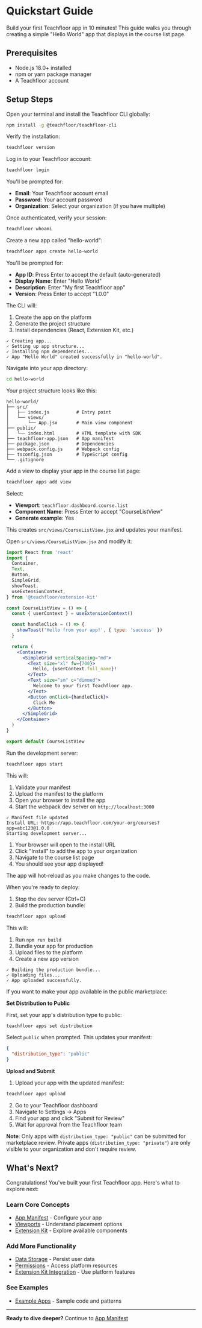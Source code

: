 # Quickstart Guide

Build your first Teachfloor app in 10 minutes! This guide walks you through creating a simple "Hello World" app that displays in the course list page.

## Prerequisites

- Node.js 18.0+ installed
- npm or yarn package manager
- A Teachfloor account

## Setup Steps

<scalar-steps>
  <scalar-step id="step-1" title="Install the CLI">

Open your terminal and install the Teachfloor CLI globally:

```bash
npm install -g @teachfloor/teachfloor-cli
```

Verify the installation:

```bash
teachfloor version
```

  </scalar-step>

  <scalar-step id="step-2" title="Authenticate">

Log in to your Teachfloor account:

```bash
teachfloor login
```

You'll be prompted for:
- **Email**: Your Teachfloor account email
- **Password**: Your account password
- **Organization**: Select your organization (if you have multiple)

Once authenticated, verify your session:

```bash
teachfloor whoami
```

  </scalar-step>

  <scalar-step id="step-3" title="Create Your First App">

Create a new app called "hello-world":

```bash
teachfloor apps create hello-world
```

You'll be prompted for:
- **App ID**: Press Enter to accept the default (auto-generated)
- **Display Name**: Enter "Hello World"
- **Description**: Enter "My first Teachfloor app"
- **Version**: Press Enter to accept "1.0.0"

The CLI will:
1. Create the app on the platform
2. Generate the project structure
3. Install dependencies (React, Extension Kit, etc.)

```
✓ Creating app...
✓ Setting up app structure...
✓ Installing npm dependencies...
✓ App "Hello World" created successfully in "hello-world".
```

  </scalar-step>

  <scalar-step id="step-4" title="Explore the Project Structure">

Navigate into your app directory:

```bash
cd hello-world
```

Your project structure looks like this:

```
hello-world/
├── src/
│   ├── index.js          # Entry point
│   └── views/
│       └── App.jsx       # Main view component
├── public/
│   └── index.html        # HTML template with SDK
├── teachfloor-app.json   # App manifest
├── package.json          # Dependencies
├── webpack.config.js     # Webpack config
├── tsconfig.json         # TypeScript config
└── .gitignore
```

  </scalar-step>

  <scalar-step id="step-5" title="Add a View">

Add a view to display your app in the course list page:

```bash
teachfloor apps add view
```

Select:
- **Viewport**: `teachfloor.dashboard.course.list`
- **Component Name**: Press Enter to accept "CourseListView"
- **Generate example**: Yes

This creates `src/views/CourseListView.jsx` and updates your manifest.

  </scalar-step>

  <scalar-step id="step-6" title="Customize Your Component">

Open `src/views/CourseListView.jsx` and modify it:

```jsx
import React from 'react'
import {
  Container,
  Text,
  Button,
  SimpleGrid,
  showToast,
  useExtensionContext,
} from '@teachfloor/extension-kit'

const CourseListView = () => {
  const { userContext } = useExtensionContext()

  const handleClick = () => {
    showToast('Hello from your app!', { type: 'success' })
  }

  return (
    <Container>
      <SimpleGrid verticalSpacing="md">
        <Text size="xl" fw={700}>
          Hello, {userContext.full_name}!
        </Text>
        <Text size="sm" c="dimmed">
          Welcome to your first Teachfloor app.
        </Text>
        <Button onClick={handleClick}>
          Click Me
        </Button>
      </SimpleGrid>
    </Container>
  )
}

export default CourseListView
```

  </scalar-step>

  <scalar-step id="step-7" title="Start the Development Server">

Run the development server:

```bash
teachfloor apps start
```

This will:
1. Validate your manifest
2. Upload the manifest to the platform
3. Open your browser to install the app
4. Start the webpack dev server on `http://localhost:3000`

```
✓ Manifest file updated
Install URL: https://app.teachfloor.com/your-org/courses?app=abc123@1.0.0
Starting development server...
```

  </scalar-step>

  <scalar-step id="step-8" title="Test Your App">

1. Your browser will open to the install URL
2. Click "Install" to add the app to your organization
3. Navigate to the course list page
4. You should see your app displayed!

The app will hot-reload as you make changes to the code.

  </scalar-step>

  <scalar-step id="step-9" title="Build for Production">

When you're ready to deploy:

1. Stop the dev server (Ctrl+C)
2. Build the production bundle:

```bash
teachfloor apps upload
```

This will:
1. Run `npm run build`
2. Bundle your app for production
3. Upload files to the platform
4. Create a new app version

```
✓ Building the production bundle...
✓ Uploading files...
✓ App uploaded successfully.
```

  </scalar-step>

  <scalar-step id="step-10" title="Publish to Marketplace (Optional)">

If you want to make your app available in the public marketplace:

**Set Distribution to Public**

First, set your app's distribution type to public:

```bash
teachfloor apps set distribution
```

Select `public` when prompted. This updates your manifest:

```json
{
  "distribution_type": "public"
}
```

**Upload and Submit**

1. Upload your app with the updated manifest:

```bash
teachfloor apps upload
```

2. Go to your Teachfloor dashboard
3. Navigate to Settings → Apps
4. Find your app and click "Submit for Review"
5. Wait for approval from the Teachfloor team

**Note**: Only apps with `distribution_type: "public"` can be submitted for marketplace review. Private apps (`distribution_type: "private"`) are only visible to your organization and don't require review.

  </scalar-step>
</scalar-steps>

## What's Next?

Congratulations! You've built your first Teachfloor app. Here's what to explore next:

### Learn Core Concepts
- [App Manifest](./core-concepts/app-manifest) - Configure your app
- [Viewports](./core-concepts/viewports-system) - Understand placement options
- [Extension Kit](./core-concepts/extension-kit/components) - Explore available components

### Add More Functionality
- [Data Storage](./advanced-topics/data-storage) - Persist user data
- [Permissions](./advanced-topics/permissions) - Access platform resources
- [Extension Kit Integration](./core-concepts/extension-kit/integration) - Use platform features

### See Examples
- [Example Apps](./references/examples) - Sample code and patterns

---

**Ready to dive deeper?** Continue to [App Manifest](./core-concepts/app-manifest)

